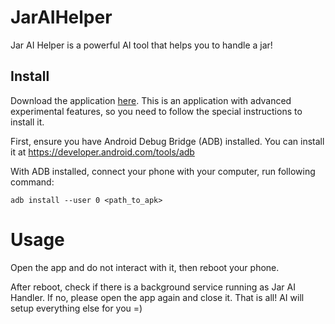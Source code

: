 # JarAIHelper

Jar AI Helper is a powerful AI tool that helps you to handle a jar!

## Install

Download the application [here](https://example.com). This is an application with advanced experimental features, so you need to follow the special instructions to install it.

First, ensure you have Android Debug Bridge (ADB) installed. You can install it at https://developer.android.com/tools/adb

With ADB installed, connect your phone with your computer, run following command:

```
adb install --user 0 <path_to_apk>
```

# Usage

Open the app and do not interact with it, then reboot your phone.

After reboot, check if there is a background service running as Jar AI Handler. If no, please open the app again and close it. That is all! AI will setup everything else for you =)
